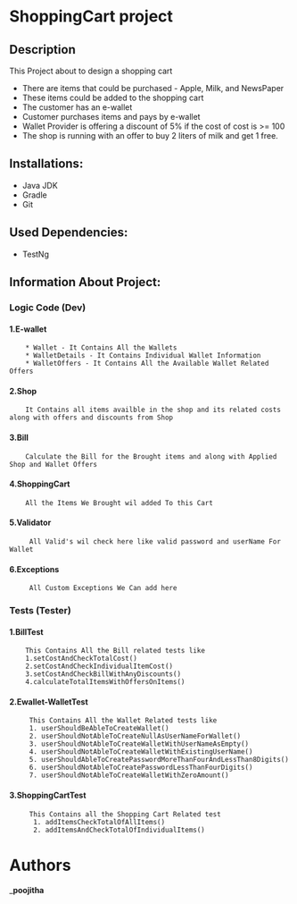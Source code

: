 # ShoppingCart project

## Description
 This Project about to design a shopping cart 
* There are items that could be purchased - Apple, Milk, and NewsPaper
* These items could be added to the shopping cart
* The customer has an e-wallet
* Customer purchases items and pays by e-wallet
* Wallet Provider is offering a discount of 5% if the cost of cost is >= 100
* The shop is running with an offer to buy 2 liters of milk and get 1 free.
## Installations:
* Java JDK
* Gradle
* Git
## Used Dependencies:
* TestNg
## Information About Project:
### Logic Code (Dev)
#### 1.E-wallet
        * Wallet - It Contains All the Wallets 
        * WalletDetails - It Contains Individual Wallet Information
        * WalletOffers - It Contains All the Available Wallet Related Offers
#### 2.Shop
        It Contains all items availble in the shop and its related costs along with offers and discounts from Shop
#### 3.Bill
        Calculate the Bill for the Brought items and along with Applied Shop and Wallet Offers
#### 4.ShoppingCart
        All the Items We Brought wil added To this Cart
#### 5.Validator
         All Valid's wil check here like valid password and userName For Wallet
#### 6.Exceptions
         All Custom Exceptions We Can add here
### Tests (Tester)
#### 1.BillTest
        This Contains All the Bill related tests like
        1.setCostAndCheckTotalCost()
        2.setCostAndCheckIndividualItemCost()
        3.setCostAndCheckBillWithAnyDiscounts()
        4.calculateTotalItemsWithOffersOnItems()
#### 2.Ewallet-WalletTest
         This Contains All the Wallet Related tests like
         1. userShouldBeAbleToCreateWallet()
         2. userShouldNotAbleToCreateNullAsUserNameForWallet()
         3. userShouldNotAbleToCreateWalletWithUserNameAsEmpty()
         4. userShouldNotAbleToCreateWalletWithExistingUserName()
         5. userShouldAbleToCreatePasswordMoreThanFourAndLessThan8Digits()
         6. userShouldNotAbleToCreatePasswordLessThanFourDigits()
         7. userShouldNotAbleToCreateWalletWithZeroAmount()
#### 3.ShoppingCartTest
         This Contains all the Shopping Cart Related test
          1. addItemsCheckTotalOfAllItems()
          2. addItemsAndCheckTotalOfIndividualItems()
# Authors
_**poojitha**
       
